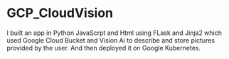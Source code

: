 # GCP_CloudVision
I built an app in Python JavaScrpt and Html using FLask and Jinja2 which used Google Cloud Bucket and Vision Ai to describe and store pictures provided by the user. And then deployed it on Google Kubernetes.
